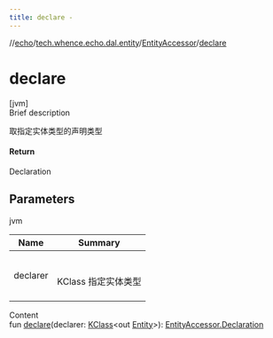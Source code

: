 ```yaml
---
title: declare -
---
```

//[echo](../../index.md)/[tech.whence.echo.dal.entity](../index.md)/[EntityAccessor](index.md)/[declare](declare.md)



# declare  
[jvm]  
Brief description  


取指定实体类型的声明类型



#### Return  


Declaration



## Parameters  
  
jvm  
  
|  Name|  Summary| 
|---|---|
| declarer| <br><br>KClass<out Entity> 指定实体类型<br><br>
  
  
Content  
fun [declare](declare.md)(declarer: [KClass](https://kotlinlang.org/api/latest/jvm/stdlib/kotlin.reflect/-k-class/index.html)<out [Entity](../-entity/index.md)>): [EntityAccessor.Declaration](-declaration/index.md)  



